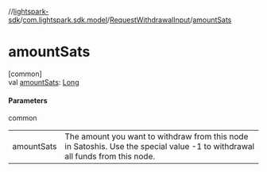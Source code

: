 //[lightspark-sdk](../../../index.md)/[com.lightspark.sdk.model](../index.md)/[RequestWithdrawalInput](index.md)/[amountSats](amount-sats.md)

# amountSats

[common]\
val [amountSats](amount-sats.md): [Long](https://kotlinlang.org/api/latest/jvm/stdlib/kotlin/-long/index.html)

#### Parameters

common

| | |
|---|---|
| amountSats | The amount you want to withdraw from this node in Satoshis. Use the special value -1 to withdrawal all funds from this node. |
